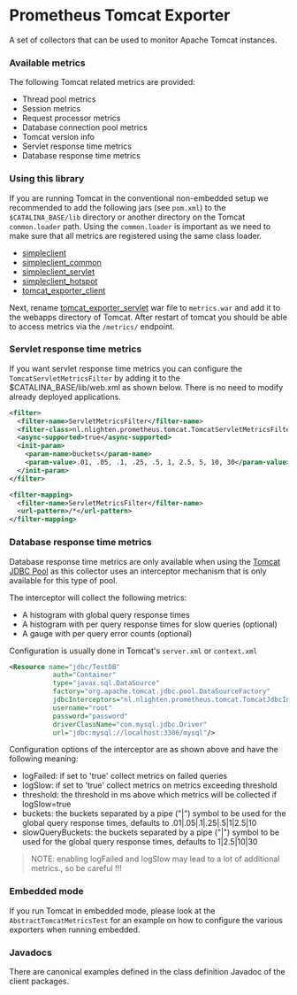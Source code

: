 # Prometheus Tomcat Exporter
A set of collectors that can be used to monitor Apache Tomcat instances.


### Available metrics
The following Tomcat related metrics are provided:

* Thread pool metrics
* Session metrics
* Request processor metrics
* Database connection pool metrics
* Tomcat version info
* Servlet response time metrics 
* Database response time metrics

### Using this library
If you are running Tomcat in the conventional non-embedded setup we recommended to add the following jars (see `pom.xml`) to the `$CATALINA_BASE/lib` directory or another directory on the Tomcat `common.loader` path.
Using the `common.loader` is important as we need to make sure that all metrics are registered using the same class loader.

* [simpleclient](https://search.maven.org/#search%7Cga%7C1%7Ca%3A%22simpleclient%22)
* [simpleclient_common](https://search.maven.org/#search%7Cga%7C1%7Ca%3A%22simpleclient_common%22)
* [simpleclient_servlet](https://search.maven.org/#search%7Cga%7C1%7Ca%3A%22simpleclient_servlet%22)
* [simpleclient_hotspot](https://search.maven.org/#search%7Cga%7C1%7Ca%3A%22simpleclient_hotspot%22)
* [tomcat_exporter_client](https://search.maven.org/#search%7Cga%7C1%7Ca%3A%22tomcat_exporter_client%22)

Next, rename [tomcat_exporter_servlet](https://search.maven.org/#search%7Cga%7C1%7Ca%3A%22tomcat_exporter_servlet%22) war file to `metrics.war` and add it to the webapps directory of Tomcat. After restart of tomcat you should be able to access metrics via the `/metrics/` endpoint.   

### Servlet response time metrics
If you want servlet response time metrics you can configure the `TomcatServletMetricsFilter` by adding it to the $CATALINA_BASE/lib/web.xml as shown below. There is no need to modify already deployed applications.

```xml
<filter>
  <filter-name>ServletMetricsFilter</filter-name>
  <filter-class>nl.nlighten.prometheus.tomcat.TomcatServletMetricsFilter</filter-class>
  <async-supported>true</async-supported>
  <init-param>
    <param-name>buckets</param-name>
    <param-value>.01, .05, .1, .25, .5, 1, 2.5, 5, 10, 30</param-value>
  </init-param>
</filter>

<filter-mapping>
  <filter-name>ServletMetricsFilter</filter-name>
  <url-pattern>/*</url-pattern>
</filter-mapping>
```


### Database response time metrics
Database response time metrics are only available when using the [Tomcat JDBC Pool](http://tomcat.apache.org/tomcat-8.5-doc/jdbc-pool.html) as this collector uses an interceptor mechanism that is only available for this type of pool.

The interceptor will collect the following metrics:

* A histogram with global query response times
* A histogram with per query response times for slow queries (optional)
* A gauge with per query error counts (optional) 

Configuration is usually done in Tomcat's `server.xml` or `context.xml`

```xml
<Resource name="jdbc/TestDB"
           auth="Container"
           type="javax.sql.DataSource"
           factory="org.apache.tomcat.jdbc.pool.DataSourceFactory"
           jdbcInterceptors="nl.nlighten.prometheus.tomcat.TomcatJdbcInterceptor(logFailed=true,logSlow=true,threshold=1000,buckets=.01|.05|.1|1|10,slowQueryBuckets=1|10|30)"
           username="root"
           password="password"
           driverClassName="com.mysql.jdbc.Driver"
           url="jdbc:mysql://localhost:3306/mysql"/>
```

Configuration options of the interceptor are as shown above and have the following meaning:
- logFailed: if set to 'true' collect metrics on failed queries
- logSlow: if set to 'true' collect metrics on metrics exceeding threshold
- threshold: the threshold in ms above which metrics will be collected if logSlow=true
- buckets: the buckets separated by a pipe ("|") symbol to be used for the global query response times, defaults to .01|.05|.1|.25|.5|1|2.5|10
- slowQueryBuckets: the buckets separated by a pipe ("|") symbol to be used for the global query response times, defaults to 1|2.5|10|30

> NOTE: enabling logFailed and logSlow may lead to a lot of additional metrics., so be careful !!!  
 

### Embedded mode
If you run Tomcat in embedded mode, please look at the `AbstractTomcatMetricsTest` for an example on how to configure the various exporters when running embedded.

### Javadocs
There are canonical examples defined in the class definition Javadoc of the client packages.


